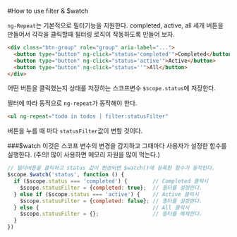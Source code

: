#How to use filter & $watch

`ng-Repeat`는 기본적으로 필터기능을 지원한다. completed, active, all 세개 버튼을 만들어서 각각을 클릭할때 필터링 로직이 작동하도록 만들어 보자.

```html
<div class="btn-group" role="group" aria-label="...">
  <button type="button" ng-click="status='completed'">Completed</button>
  <button type="button" ng-click="status='active'">Active</button>
  <button type="button" ng-click="status=''">All</button>
</div>
```

어떤 버튼을 클릭했는지 상태를 저장하는 스코프변수 `$scope.status`에 저장한다.

필터에 따라 동적으로 `ng-repeat`가 동작해야 한다.
```html
<ul ng-repeat="todo in todos | filter:statusFilter"
```
버튼을 누를 때 마다 `statusFilter`값이 변할 것이다.


###$watch
이것은 스코프 변수의 변경을 감지하고 그때마다 사용자가 설정한 함수를 실행한다. (주의! 많이 사용하면 메모리 자원을 많이 먹는다.)

```javascript
// 필터버튼을 클릭하고 status 값이 변경되면 $watch()에 등록한 함수가 동작한다.
$scope.$watch('status', function () {
  if ($scope.status === 'completed') {        // Completed 클릭시
    $scope.statusFilter = {completed: true};  // 필터를 설정한다.
  } else if ($scope.status === 'active') {    // Active 클릭시
    $scope.statusFilter = {completed: false}; // 필터를 설정한다.
  } else {                                    // All 클릭시
    $scope.statusFilter = {};                 // 필터를 해제한다.
  }
})
```


